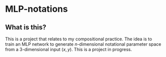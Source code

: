 # MLP-notations

## What is this?
This is a project that relates to my compositional practice. The idea is to train an MLP network to generate $n$-dimensional notational parameter space from a 3-dimensional input $(x, y)$. This is a project in progress.

